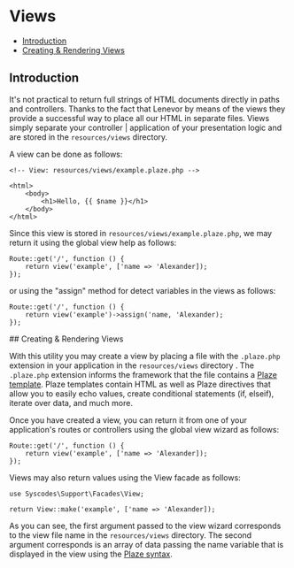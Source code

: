 # Views

- [Introduction](#introduction)
- [Creating & Rendering Views](#creating-rendering-views)

<a name="introduction"></a>
## Introduction

It's not practical to return full strings of HTML documents directly in paths and controllers. Thanks to the fact that Lenevor by means of the views they provide a successful way to place all our HTML in separate files. Views simply separate your controller | application of your presentation logic and are stored in the `resources/views` directory.

A view can be done as follows: 

    <!-- View: resources/views/example.plaze.php -->

    <html>
        <body>
            <h1>Hello, {{ $name }}</h1>
        </body>
    </html>

Since this view is stored in `resources/views/example.plaze.php`, we may return it using the global view help as follows:

    Route::get('/', function () {
        return view('example', ['name => 'Alexander]);
    });

or using the "assign" method for detect variables in the views as follows:

    Route::get('/', function () {
        return view('example')->assign('name, 'Alexander);
    });

<a name="creating-rendering-views">
## Creating & Rendering Views

With this utility you may create a view by placing a file with the `.plaze.php` extension in your application in the `resources/views` directory . The `.plaze.php` extension informs the framework that the file contains a [Plaze template](/plaze). Plaze templates contain HTML as well as Plaze directives that allow you to easily echo values, create conditional statements (if, elseif), iterate over data, and much more.

Once you have created a view, you can return it from one of your application's routes or controllers using the global view wizard as follows: 

    Route::get('/', function () {
        return view('example', ['name => 'Alexander]);
    });

Views may also return values using the View facade as follows:

    use Syscodes\Support\Facades\View;

    return View::make('example', ['name => 'Alexander]);

As you can see, the first argument passed to the view wizard corresponds to the view file name in the `resources/views` directory. The second argument corresponds is an array of data passing the name variable that is displayed in the view using the [Plaze syntax](/plaze). 

